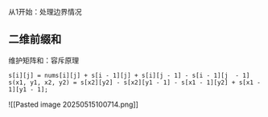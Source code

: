 从1开始：处理边界情况
## 二维前缀和
维护矩阵和：容斥原理
```
s[i][j] = nums[i][j] + s[i - 1][j] + s[i][j - 1] - s[i - 1][j  - 1]
s(x1, y1, x2, y2) = s[x2][y2] - s[x2][y1 - 1] - s[x1 - 1][y2] + s[x1 - 1][y1 - 1];
```
![[Pasted image 20250515100714.png]]
